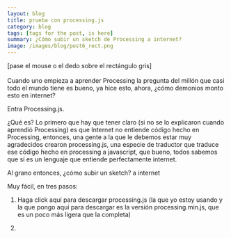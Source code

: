 ```yaml
---
layout: blog
title: prueba con processing.js
category: blog
tags: [tags for the post, is here]  
summary: ¿Cómo subir un sketch de Processing a internet? 
image: /images/blog/post6_rect.png
---
```


[pase el mouse o el dedo sobre el rectángulo gris]
<br>
<canvas width="300" height="300" data-processing-sources="/sketches/rect.pde"> </canvas>
<br>
Cuando uno empieza a aprender Processing la pregunta del millón que casi todo el mundo tiene es bueno, ya hice esto, ahora, ¿cómo demonios monto esto en internet?

Entra Processing.js.

¿Qué es? Lo primero que hay que tener claro (si no se lo explicaron cuando aprendió Processing) es que Internet no entiende código hecho en Processing, entonces, una gente a la que le debemos estar muy agradecidos crearon processing.js, una especie de traductor que traduce ese código hecho en processing a javascript, que bueno, todos sabemos que sí es un lenguaje que entiende perfectamente internet.  

Al grano entonces, ¿cómo subir un sketch? a internet

Muy fácil, en tres pasos:

1. Haga click aquí para descargar processing.js (la que yo estoy usando y la que pongo aquí para descargar es la versión processing.min.js, que es un poco más ligera que la completa)

2. 





